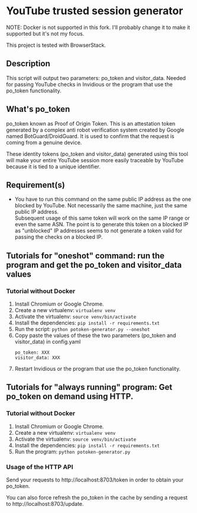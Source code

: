 # YouTube trusted session generator

NOTE: Docker is not supported in this fork. I'll probably change it to make it supported but it's not my focus.

This project is tested with BrowserStack.

## Description

This script will output two parameters: po_token and visitor_data. Needed for passing YouTube checks in Invidious or the program that use the po_token functionality.

## What's po_token

po_token known as Proof of Origin Token. This is an attestation token generated by a complex anti robot verification system created by Google named BotGuard/DroidGuard. It is used to confirm that the request is coming from a genuine device.
    
These identity tokens (po_token and visitor_data) generated using this tool will make your entire YouTube session more easily traceable by YouTube because it is tied to a unique identifier.

## Requirement(s)

- You have to run this command on the same public IP address as the one blocked by YouTube. Not necessarily the same machine, just the same public IP address.  
  Subsequent usage of this same token will work on the same IP range or even the same ASN. The point is to generate this token on a blocked IP as "unblocked" IP addresses seems to not generate a token valid for passing the checks on a blocked IP.  

## Tutorials for "oneshot" command: run the program and get the po_token and visitor_data values

### Tutorial without Docker
1. Install Chromium or Google Chrome.
2. Create a new virtualenv: `virtualenv venv`
3. Activate the virtualenv: `source venv/bin/activate`
4. Install the dependencies: `pip install -r requirements.txt`
5. Run the script: `python potoken-generator.py --oneshot`
6. Copy paste the values of these the two parameters (po_token and visitor_data) in config.yaml
   ```
   po_token: XXX
   visitor_data: XXX
   ```
7. Restart Invidious or the program that use the po_token functionality.

## Tutorials for "always running" program: Get po_token on demand using HTTP.

### Tutorial without Docker
1. Install Chromium or Google Chrome.
2. Create a new virtualenv: `virtualenv venv`
3. Activate the virtualenv: `source venv/bin/activate`
4. Install the dependencies: `pip install -r requirements.txt`
5. Run the program: `python potoken-generator.py`

### Usage of the HTTP API

Send your requests to http://localhost:8703/token in order to obtain your po_token.

You can also force refresh the po_token in the cache by sending a request to http://localhost:8703/update.
